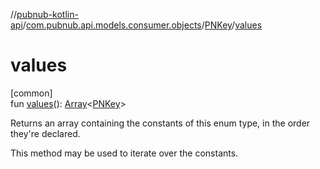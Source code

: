 //[pubnub-kotlin-api](../../../index.md)/[com.pubnub.api.models.consumer.objects](../index.md)/[PNKey](index.md)/[values](values.md)

# values

[common]\
fun [values](values.md)(): [Array](https://kotlinlang.org/api/core/kotlin-stdlib/kotlin/-array/index.html)&lt;[PNKey](index.md)&gt;

Returns an array containing the constants of this enum type, in the order they're declared.

This method may be used to iterate over the constants.
